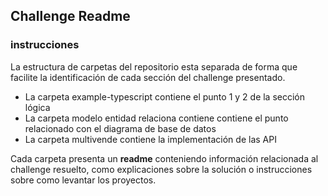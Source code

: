 
## Challenge Readme

 ### instrucciones
La estructura de carpetas del repositorio esta separada de forma que facilite la identificación de cada sección del challenge presentado. 

 - La carpeta example-typescript contiene el punto 1 y 2 de la sección lógica
 - La carpeta modelo entidad relaciona contiene contiene el punto relacionado con el diagrama de base de datos
 - La carpeta multivende contiene la implementación de las API

Cada carpeta presenta un **readme**  conteniendo información relacionada al challenge resuelto, como explicaciones sobre la solución o instrucciones sobre como levantar los proyectos.
